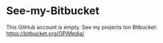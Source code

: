 # See-my-Bitbucket
This GitHub account is empty. See my projects ton Bitbucket: https://bitbucket.org/OPiMedia/
